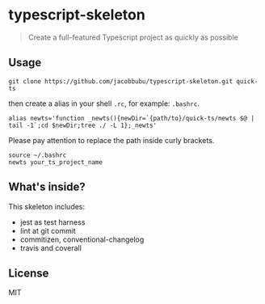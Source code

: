 # typescript-skeleton
> Create a full-featured Typescript project as quickly as possible

## Usage

```
git clone https://github.com/jacobbubu/typescript-skeleton.git quick-ts
```

then create a alias in your shell `.rc`, for example: `.bashrc`.

```
alias newts='function _newts(){newDir=`{path/to}/quick-ts/newts $@ | tail -1`;cd $newDir;tree ./ -L 1};_newts'
```

Please pay attention to replace the path inside curly brackets.

```
source ~/.bashrc
newts your_ts_project_name
```

## What's inside?

This skeleton includes:
* jest as test harness
* lint  at git commit
* commitizen, conventional-changelog
* travis and coverall

## License
 MIT
